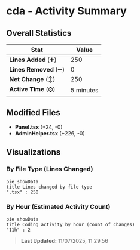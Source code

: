 # cda - Activity Summary 

## Overall Statistics

| Stat                   | Value                                                             |
| ---------------------- | ----------------------------------------------------------------- |
| **Lines Added** (➕)   | 250                                          |
| **Lines Removed** (➖) | 0                                        |
| **Net Change** (↕)    | 250                |
| **Active Time** (⌚)   | 5 minutes |


## Modified Files
- **Panel.tsx** (+24, -0)
- **AdminHelper.tsx** (+226, -0)

## Visualizations

### By File Type (Lines Changed)

```mermaid
pie showData
title Lines changed by file type
".tsx" : 250
```

### By Hour (Estimated Activity Count)

```mermaid
pie showData
title Coding activity by hour (count of changes)
"11h" : 2
```


> **Last Updated:** 11/07/2025, 11:29:56